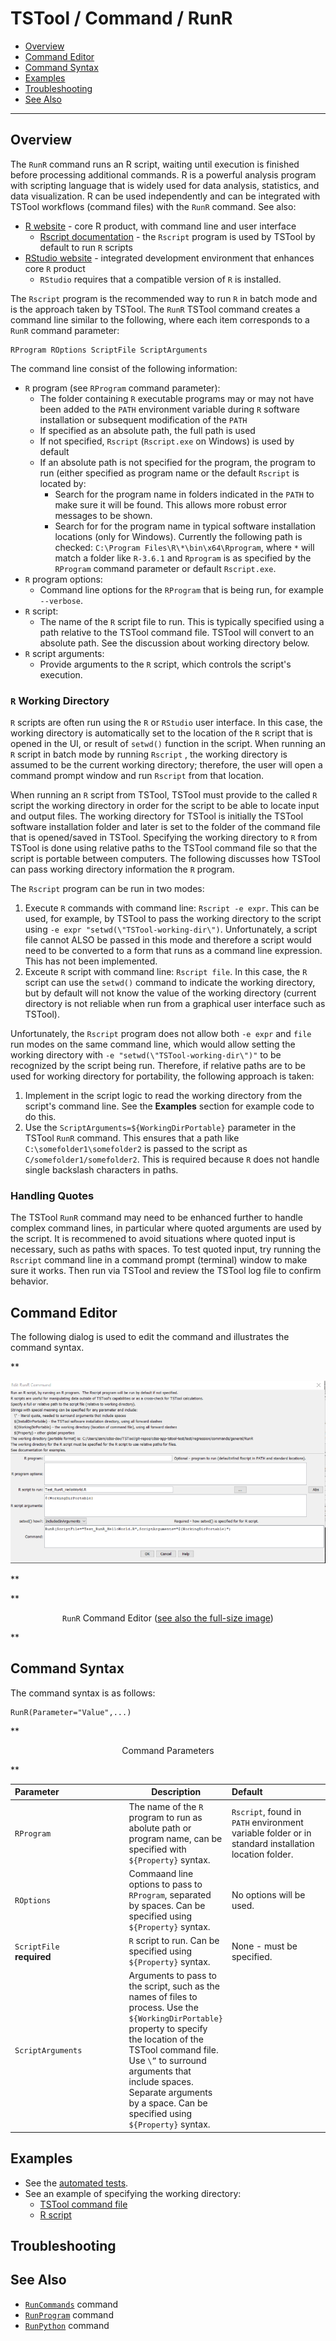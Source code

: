 # TSTool / Command / RunR #

* [Overview](#overview)
* [Command Editor](#command-editor)
* [Command Syntax](#command-syntax)
* [Examples](#examples)
* [Troubleshooting](#troubleshooting)
* [See Also](#see-also)

-------------------------

## Overview ##

The `RunR` command runs an R script, waiting until execution is finished before processing additional commands.
R is a powerful analysis program with scripting language that is widely used for data analysis, statistics,
and data visualization.
R can be used independently and can be integrated with TSTool workflows (command files) with the `RunR` command.
See also:

* [R website](https://www.r-project.org/) - core R product, with command line and user interface
	+ [Rscript documentation](https://www.rdocumentation.org/packages/utils/versions/3.6.1/topics/Rscript) - the
	`Rscript` program is used by TSTool by default to run `R` scripts
* [RStudio website](https://rstudio.com) - integrated development environment that enhances core `R` product
	+ `RStudio` requires that a compatible version of `R` is installed.

The `Rscript` program is the recommended way to run `R` in batch mode and is the approach taken by TSTool.
The `RunR` TSTool command creates a command line similar to the following,
where each item corresponds to a `RunR` command parameter:

```
RProgram ROptions ScriptFile ScriptArguments
```

The command line consist of the following information:

* `R` program (see `RProgram` command parameter):
	+ The folder containing `R` executable programs may or may not have been added to the `PATH`
	environment variable during `R` software installation or subsequent modification of the `PATH`
	+ If specified as an absolute path, the full path is used
	+ If not specified, `Rscript` (`Rscript.exe` on Windows) is used by default 
	+ If an absolute path is not specified for the program, the program to run (either specified as
	program name or the default `Rscript` is located by:
		- Search for the program name in folders indicated in the `PATH` to make sure it will be found.
		This allows more robust error messages to be shown.
		- Search for for the program name in typical software installation locations (only for Windows).
		Currently the following path is checked:  `C:\Program Files\R\*\bin\x64\Rprogram`,
		where `*` will match a folder like `R-3.6.1` and `Rprogram` is as specified
		by the `RProgram` command parameter or default `Rscript.exe`.
* `R` program options:
	+ Command line options for the `RProgram` that is being run, for example `--verbose`.
* `R` script:
	+ The name of the `R` script file to run.  This is typically specified using a path relative
	to the TSTool command file.  TSTool will convert to an absolute path.
	See the discussion about working directory below.
* `R` script arguments:
	+ Provide arguments to the `R` script, which controls the script's execution.

### `R` Working Directory ###

`R` scripts are often run using the `R` or `RStudio` user interface.
In this case, the working directory is automatically set to the location of the `R` script
that is opened in the UI, or result of `setwd()` function in the script.
When running an `R` script in batch mode by running `Rscript` ,
the working directory is assumed to be the current
working directory; therefore, the user will open a command prompt window and run
`Rscript` from that location.

When running an `R` script from TSTool, TSTool must provide to the called `R` script
the working directory in order for the script to be able to locate input and output files.
The working directory for TSTool is initially the TSTool software installation folder and
later is set to the folder of the command file that is opened/saved in TSTool.
Specifying the working directory to `R` from TSTool is done using relative paths
to the TSTool command file so that the script is portable between computers.
The following discusses how TSTool can pass working directory information the `R` program.

The `Rscript` program can be run in two modes:

1. Execute `R` commands with command line:  `Rscript -e expr`.  This can be used, for example,
by TSTool to pass the working directory to the script using `-e expr "setwd(\"TSTool-working-dir\")`.
Unfortunately, a script file cannot ALSO be passed in this mode and therefore
a script would need to be converted to a form that runs as a command line expression.
This has not been implemented.
2. Exceute `R` script with command line:  `Rscript file`.
In this case, the `R` script can use the `setwd()` command to indicate the working directory,
but by default will not know the value of the working directory (current directory is not
reliable when run from a graphical user interface such as TSTool).

Unfortunately, the `Rscript` program does not allow both `-e expr` and `file` run modes on the
same command line, which would allow setting the working directory with `-e "setwd(\"TSTool-working-dir\")"` to be
recognized by the script being run.  Therefore, if relative paths are to be used for working directory for
portability, the following approach is taken:

1. Implement in the script logic to read the working directory from the script's command line.
See the **Examples** section for example code to do this.
2. Use the `ScriptArguments=${WorkingDirPortable}` parameter in the TSTool `RunR` command.
This ensures that a path like `C:\somefolder1\somefolder2` is passed to the script as `C/somefolder1/somefolder2`.
This is required because `R` does not handle single backslash characters in paths.

### Handling Quotes ###

The TSTool `RunR` command may need to be enhanced further to handle complex command lines,
in particular where quoted arguments are used by the script.
It is recommened to avoid situations where quoted input is necessary,
such as paths with spaces.
To test quoted input, try running the `Rscript` command line in a command prompt (terminal)
window to make sure it works.  Then run via TSTool and review the TSTool log file to confirm behavior.

## Command Editor ##

The following dialog is used to edit the command and illustrates the command syntax.

**<p style="text-align: center;">
![RunR](RunR.png)
</p>**

**<p style="text-align: center;">
`RunR` Command Editor (<a href="../RunR.png">see also the full-size image</a>)
</p>**

## Command Syntax ##

The command syntax is as follows:

```text
RunR(Parameter="Value",...)
```
**<p style="text-align: center;">
Command Parameters
</p>**

| **Parameter**&nbsp;&nbsp;&nbsp;&nbsp;&nbsp;&nbsp;&nbsp;&nbsp;&nbsp;&nbsp;&nbsp;&nbsp;&nbsp;&nbsp;&nbsp;&nbsp;&nbsp;&nbsp;&nbsp;&nbsp;&nbsp;&nbsp;&nbsp;&nbsp;&nbsp;&nbsp; | **Description** | **Default**&nbsp;&nbsp;&nbsp;&nbsp;&nbsp;&nbsp;&nbsp;&nbsp;&nbsp;&nbsp;&nbsp;&nbsp;&nbsp;&nbsp;&nbsp;&nbsp;&nbsp;&nbsp;&nbsp;&nbsp;&nbsp;&nbsp;&nbsp;&nbsp;&nbsp; |
| --------------|-----------------|----------------- |
|`RProgram`<br>|The name of the `R` program to run as abolute path or program name, can be specified with `${Property}` syntax.|`Rscript`, found in `PATH` environment variable folder or in standard installation location folder. |
|`ROptions`|Commaand line options to pass to `RProgram`, separated by spaces.  Can be specified using `${Property}` syntax.|No options will be used.|
|`ScriptFile`<br>**required**|`R` script to run.  Can be specified using `${Property}` syntax.|None - must be specified.|
|`ScriptArguments`|Arguments to pass to the script, such as the names of files to process.  Use the `${WorkingDirPortable}` property to specify the location of the TSTool command file.  Use `\”` to surround arguments that include spaces.  Separate arguments by a space.  Can be specified using `${Property}` syntax.||

## Examples ##

* See the [automated tests](https://github.com/OpenCDSS/cdss-app-tstool-test/tree/master/test/regression/commands/general/RunR).
* See an example of specifying the working directory:
	+ [TSTool command file](https://github.com/OpenCDSS/cdss-app-tstool-test/blob/master/test/regression/commands/general/RunR/Test_RunR_HelloWorld.TSTool)
	+ [R script](https://github.com/OpenCDSS/cdss-app-tstool-test/blob/master/test/regression/commands/general/RunR/Test_RunR_HelloWorld.R)

## Troubleshooting ##

## See Also ##

* [`RunCommands`](../RunCommands/RunCommands.md) command
* [`RunProgram`](../RunProgram/RunProgram.md) command
* [`RunPython`](../RunPython/RunPython.md) command

